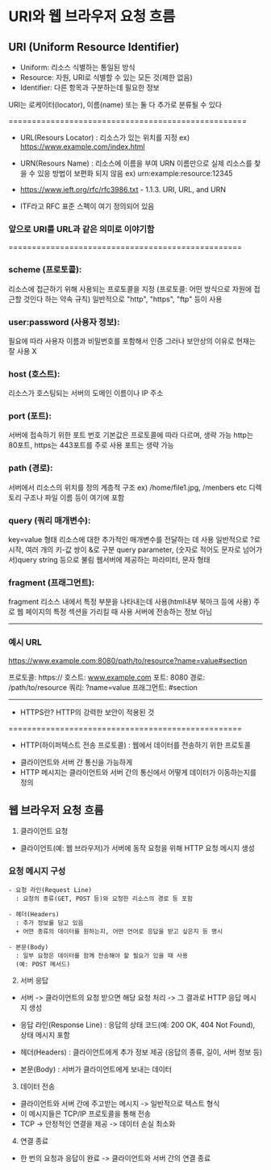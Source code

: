 # URI와 웹 브라우저 요청 흐름

## URI (Uniform Resource Identifier)
- Uniform: 리소스 식별하는 통일된 방식
- Resource: 자원, URI로 식별할 수 있는 모든 것(제한 없음)
- Identifier: 다른 항목과 구분하는데 필요한 정보

URI는 로케이터(locator), 이름(name) 또는 둘 다 추가로 분류될 수 있다

===================================================

- URL(Resours Locator)
  : 리소스가 있는 위치를 지정
  ex) https://www.example.com/index.html

- URN(Resours Name)
  : 리소스에 이름을 부여
  URN 이름만으로 실제 리소스를 찾을 수 있응 방법이 보편화 되지 않음
  ex) urn:example:resource:12345

+ https://www.ieft.org/rfc/rfc3986.txt - 1.1.3. URI, URL, and URN
- ITF라고 RFC 표준 스펙이 여기 정의되어 있음
  
### 앞으로 URI를 URL과 같은 의미로 이야기함

==================================================

[scheme]://[user:password@]host[:port][/path][?query][#fragment]

### scheme (프로토콜):
리소스에 접근하기 위해 사용되는 프로토콜을 지정
(프로토콜: 어떤 방식으로 자원에 접근할 것인다 하는 약속 규칙)
일반적으로 "http", "https", "ftp" 등이 사용

### user:password (사용자 정보):
필요에 따라 사용자 이름과 비밀번호를 포함해서 인증
그러나 보안상의 이유로 현재는 잘 사용 X

### host (호스트):
리소스가 호스팅되는 서버의 도메인 이름이나 IP 주소

### port (포트):
서버에 접속하기 위한 포트 번호
기본값은 프로토콜에 따라 다르며, 생략 가능
http는 80포트, https는 443포트를 주로 사용
포트는 생략 가능

### path (경로):
서버에서 리소스의 위치를 정의
계층적 구조 ex) /home/file1.jpg, /menbers etc
디렉토리 구조나 파일 이름 등이 여기에 포함

### query (쿼리 매개변수):
key=value 형태
리소스에 대한 추가적인 매개변수를 전달하는 데 사용
일반적으로 ?로 시작, 여러 개의 키-값 쌍이 &로 구분
query parameter, (숫자로 적어도 문자로 넘어가서)query string 등으로 불림 
웹서버에 제공하는 파라미터, 문자 형태

### fragment (프래그먼트):
fragment
리소스 내에서 특정 부분을 나타내는데 사용(html내부 북마크 등에 사용)
주로 웹 페이지의 특정 섹션을 가리킬 때 사용
서버에 전송하는 정보 아님

-------------------------------------------------

### 예시 URL
https://www.example.com:8080/path/to/resource?name=value#section

프로토콜: https://
호스트: www.example.com
포트: 8080
경로: /path/to/resource
쿼리: ?name=value
프래그먼트: #section

--------------------------------------------------

+ HTTPS란?
HTTP의 강력한 보안이 적용된 것

==================================================

+ HTTP(하이퍼텍스트 전송 프로토콜)
: 웹에서 데이터를 전송하기 위한 프로토콜

- 클라이언트와 서버 간 통신을 가능하게 
- HTTP 메시지는 클라이언트와 서버 간의 통신에서 어떻게 데이터가 이동하는지를 정의


## 웹 브라우저 요청 흐름

1. 클라이언트 요청
  - 클라이언트(예: 웹 브라우저)가 서버에 동작 요청을 위해 HTTP 요청 메시지 생성

  ### 요청 메시지 구성
    - 요청 라인(Request Line)
      : 요청의 종류(GET, POST 등)와 요청한 리소스의 경로 등 포함

    - 헤더(Headers)
      : 추가 정보를 담고 있음
      + 어떤 종류의 데이터를 원하는지, 어떤 언어로 응답을 받고 싶은지 등 명시

    - 본문(Body)
      : 일부 요청은 데이터를 함께 전송해야 할 필요가 있을 때 사용
      (예: POST 메서드)

2. 서버 응답
  - 서버 -> 클라이언트의 요청 받으면 해당 요청 처리 -> 그 결과로 HTTP 응답 메시지 생성

  - 응답 라인(Response Line)
  : 응답의 상태 코드(예: 200 OK, 404 Not Found), 상태 메시지 포함

  - 헤더(Headers)
  : 클라이언트에게 추가 정보 제공 (응답의 종류, 길이, 서버 정보 등)

  - 본문(Body)
  : 서버가 클라이언트에게 보내는 데이터

3. 데이터 전송
  - 클라이언트와 서버 간에 주고받는 메시지 -> 일반적으로 텍스트 형식
  - 이 메시지들은 TCP/IP 프로토콜을 통해 전송
  - TCP -> 안정적인 연결을 제공 -> 데이터 손실 최소화
  
4. 연결 종료
  - 한 번의 요청과 응답이 완료 -> 클라이언트와 서버 간의 연결 종료